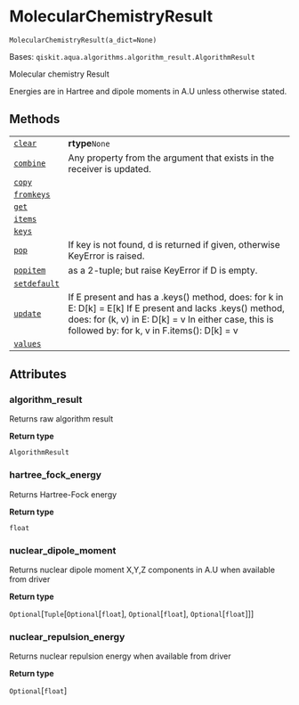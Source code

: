 # MolecularChemistryResult

`MolecularChemistryResult(a_dict=None)`

Bases: `qiskit.aqua.algorithms.algorithm_result.AlgorithmResult`

Molecular chemistry Result

Energies are in Hartree and dipole moments in A.U unless otherwise stated.

## Methods

|                                                                                                                                                                                                 |                                                                                                                                                                                                                      |
| ----------------------------------------------------------------------------------------------------------------------------------------------------------------------------------------------- | -------------------------------------------------------------------------------------------------------------------------------------------------------------------------------------------------------------------- |
| [`clear`](qiskit.chemistry.core.MolecularChemistryResult.clear#qiskit.chemistry.core.MolecularChemistryResult.clear "qiskit.chemistry.core.MolecularChemistryResult.clear")                     | **rtype**`None`                                                                                                                                                                                                      |
| [`combine`](qiskit.chemistry.core.MolecularChemistryResult.combine#qiskit.chemistry.core.MolecularChemistryResult.combine "qiskit.chemistry.core.MolecularChemistryResult.combine")             | Any property from the argument that exists in the receiver is updated.                                                                                                                                               |
| [`copy`](qiskit.chemistry.core.MolecularChemistryResult.copy#qiskit.chemistry.core.MolecularChemistryResult.copy "qiskit.chemistry.core.MolecularChemistryResult.copy")                         |                                                                                                                                                                                                                      |
| [`fromkeys`](qiskit.chemistry.core.MolecularChemistryResult.fromkeys#qiskit.chemistry.core.MolecularChemistryResult.fromkeys "qiskit.chemistry.core.MolecularChemistryResult.fromkeys")         |                                                                                                                                                                                                                      |
| [`get`](qiskit.chemistry.core.MolecularChemistryResult.get#qiskit.chemistry.core.MolecularChemistryResult.get "qiskit.chemistry.core.MolecularChemistryResult.get")                             |                                                                                                                                                                                                                      |
| [`items`](qiskit.chemistry.core.MolecularChemistryResult.items#qiskit.chemistry.core.MolecularChemistryResult.items "qiskit.chemistry.core.MolecularChemistryResult.items")                     |                                                                                                                                                                                                                      |
| [`keys`](qiskit.chemistry.core.MolecularChemistryResult.keys#qiskit.chemistry.core.MolecularChemistryResult.keys "qiskit.chemistry.core.MolecularChemistryResult.keys")                         |                                                                                                                                                                                                                      |
| [`pop`](qiskit.chemistry.core.MolecularChemistryResult.pop#qiskit.chemistry.core.MolecularChemistryResult.pop "qiskit.chemistry.core.MolecularChemistryResult.pop")                             | If key is not found, d is returned if given, otherwise KeyError is raised.                                                                                                                                           |
| [`popitem`](qiskit.chemistry.core.MolecularChemistryResult.popitem#qiskit.chemistry.core.MolecularChemistryResult.popitem "qiskit.chemistry.core.MolecularChemistryResult.popitem")             | as a 2-tuple; but raise KeyError if D is empty.                                                                                                                                                                      |
| [`setdefault`](qiskit.chemistry.core.MolecularChemistryResult.setdefault#qiskit.chemistry.core.MolecularChemistryResult.setdefault "qiskit.chemistry.core.MolecularChemistryResult.setdefault") |                                                                                                                                                                                                                      |
| [`update`](qiskit.chemistry.core.MolecularChemistryResult.update#qiskit.chemistry.core.MolecularChemistryResult.update "qiskit.chemistry.core.MolecularChemistryResult.update")                 | If E present and has a .keys() method, does: for k in E: D\[k] = E\[k] If E present and lacks .keys() method, does: for (k, v) in E: D\[k] = v In either case, this is followed by: for k, v in F.items(): D\[k] = v |
| [`values`](qiskit.chemistry.core.MolecularChemistryResult.values#qiskit.chemistry.core.MolecularChemistryResult.values "qiskit.chemistry.core.MolecularChemistryResult.values")                 |                                                                                                                                                                                                                      |

## Attributes

### algorithm\_result

Returns raw algorithm result

**Return type**

`AlgorithmResult`

### hartree\_fock\_energy

Returns Hartree-Fock energy

**Return type**

`float`

### nuclear\_dipole\_moment

Returns nuclear dipole moment X,Y,Z components in A.U when available from driver

**Return type**

`Optional`\[`Tuple`\[`Optional`\[`float`], `Optional`\[`float`], `Optional`\[`float`]]]

### nuclear\_repulsion\_energy

Returns nuclear repulsion energy when available from driver

**Return type**

`Optional`\[`float`]
